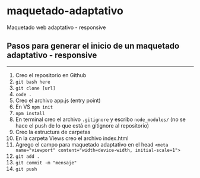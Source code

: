 # maquetado-adaptativo

Maquetado web adaptativo - responsive

## Pasos para generar el inicio de un maquetado adaptativo - responsive
----

1. Creo el repositorio en Github 
2. ```git bash here```
3. ```git clone [url]```
4. ```code .```
5. Creo el archivo app.js (entry point)
6. En VS ```npm init```
7. ```npm install```
8. En terminal creo el archivo ```.gitignore``` y escribo ```node_modules/``` (no se hace el push de lo que está en gitignore al repositorio)
9. Creo la estructura de carpetas
10. En la carpeta Views creo el archivo index.html
11. Agrego el campo para maquetado adaptativo en el head ```<meta name="viewport" content="width=device-width, initial-scale=1">```
12. ```git add .```
13. ```git commit -m "mensaje"```
14. ```git push```


